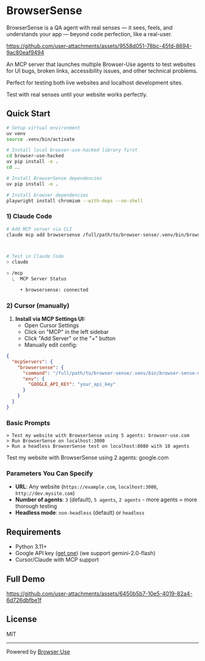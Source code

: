 # BrowserSense

BrowserSense is a QA agent with real senses — it sees, feels, and understands your app — beyond code perfection, like a real-user.

https://github.com/user-attachments/assets/9558d051-78bc-45fd-8694-9ac80eaf9494


An MCP server that launches multiple Browser-Use agents to test websites for UI bugs, broken links, accessibility issues, and other technical problems.

Perfect for testing both live websites and localhost development sites. 

Test with real senses until your website works perfectly.

## Quick Start

```bash
# Setup virtual environment
uv venv
source .venv/bin/activate

# Install local browser-use-hacked library first
cd browser-use-hacked
uv pip install -e .
cd ..

# Install BrowserSense dependencies
uv pip install -e .

# Install browser dependencies
playwright install chromium --with-deps --no-shell
```

### 1) Claude Code

```bash
# Add MCP server via CLI
claude mcp add browsersense /full/path/to/browser-sense/.venv/bin/browser-sense-mcp -e GOOGLE_API_KEY="your_api_key"



# Test in Claude Code
> claude

> /mcp 
  ⎿  MCP Server Status

     • browsersense: connected
```

### 2) Cursor (manually)

1. **Install via MCP Settings UI:**
   - Open Cursor Settings
   - Click on "MCP" in the left sidebar  
   - Click "Add Server" or the "+" button
   - Manually edit config:
  
```json
{
  "mcpServers": {
    "browsersense": {
      "command": "/full/path/to/browser-sense/.venv/bin/browser-sense-mcp",
      "env": {
        "GOOGLE_API_KEY": "your_api_key"
      }
    }
  }
}

```

### Basic Prompts
```
> Test my website with BrowserSense using 5 agents: browser-use.com
> Run BrowserSense on localhost:3000
> Run a headless BrowserSense test on localhost:8080 with 10 agents
```

Test my website with BrowserSense using 2 agents: google.com

### Parameters You Can Specify
- **URL**: Any website (`https://example.com`, `localhost:3000`, `http://dev.mysite.com`)
- **Number of agents**: `3` (default), `5 agents`, `2 agents` - more agents = more thorough testing
- **Headless mode**: `non-headless` (default) or `headless`

## Requirements

- Python 3.11+
- Google API key ([get one](https://developers.google.com/maps/api-security-best-practices)) (we support gemini-2.0-flash)
- Cursor/Claude with MCP support

## Full Demo


https://github.com/user-attachments/assets/6450b5b7-10e5-4019-82a4-6d726dbfbe1f



## License

MIT

---

Powered by [Browser Use](https://github.com/browser-use/browser-use) 
